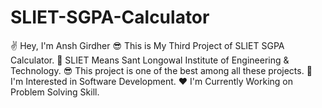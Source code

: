 # SLIET-SGPA-Calculator
✌️ Hey, I'm Ansh Girdher
😎 This is My Third Project of SLIET SGPA Calculator.
📝 SLIET Means Sant Longowal Institute of Engineering & Technology.
😎 This project is one of the best among all these projects.
🤩 I'm Interested in Software Development.
❤️ I'm Currently Working on Problem Solving Skill.
